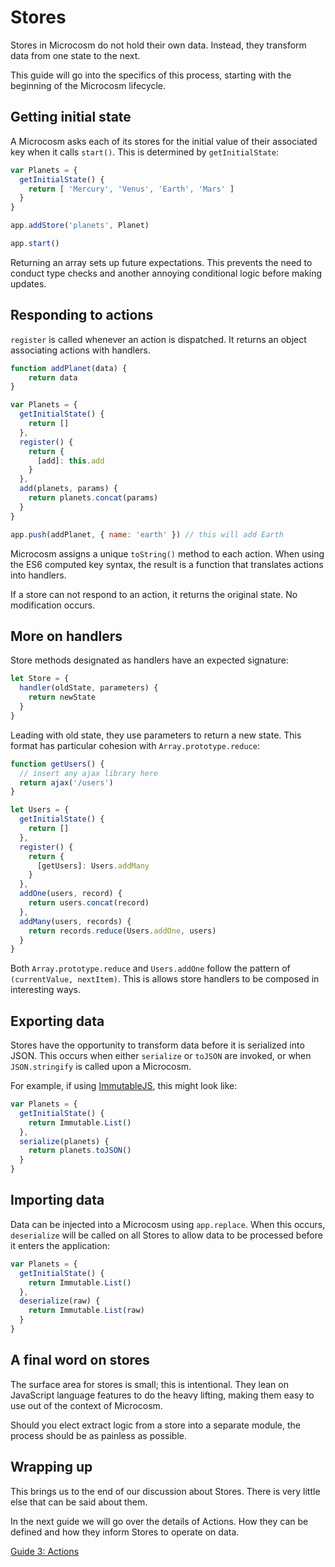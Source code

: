 # Stores

Stores in Microcosm do not hold their own data. Instead, they transform data from one state to the next.

This guide will go into the specifics of this process, starting with the beginning of the Microcosm lifecycle.


## Getting initial state

A Microcosm asks each of its stores for the initial value of their associated key when it calls `start()`. This is determined by `getInitialState`:

```javascript
var Planets = {
  getInitialState() {
    return [ 'Mercury', 'Venus', 'Earth', 'Mars' ]
  }
}

app.addStore('planets', Planet)

app.start()
```

Returning an array sets up future expectations. This prevents the need to conduct type checks and another annoying conditional logic before making updates.

## Responding to actions

`register` is called whenever an action is dispatched. It returns an object associating actions with handlers.

```javascript
function addPlanet(data) {
	return data
}

var Planets = {
  getInitialState() {
    return []
  },
  register() {
    return {
      [add]: this.add
    }
  },
  add(planets, params) {
    return planets.concat(params)
  }
}

app.push(addPlanet, { name: 'earth' }) // this will add Earth
```

Microcosm assigns a unique `toString()` method to each action. When using the ES6 computed key syntax, the result is a function that translates actions into handlers.

If a store can not respond to an action, it returns the original state. No modification occurs.

## More on handlers

Store methods designated as handlers have an expected signature:

```javascript
let Store = {
  handler(oldState, parameters) {
    return newState
  }
}
```

Leading with old state, they use parameters to return a new state. This format has particular cohesion with `Array.prototype.reduce`:

```javascript
function getUsers() {
  // insert any ajax library here
  return ajax('/users')
}

let Users = {
  getInitialState() {
    return []
  },
  register() {
    return {
      [getUsers]: Users.addMany
    }
  },
  addOne(users, record) {
    return users.concat(record)
  },
  addMany(users, records) {
    return records.reduce(Users.addOne, users)
  }
}
```

Both `Array.prototype.reduce` and `Users.addOne` follow the pattern of `(currentValue, nextItem)`. This is allows store handlers to be composed in interesting ways.

## Exporting data

Stores have the opportunity to transform data before it is serialized into JSON. This occurs when either `serialize` or `toJSON` are invoked, or when `JSON.stringify` is called upon a Microcosm.

For example, if using
[ImmutableJS](https://github.com/facebook/immutable-js), this might
look like:

```javascript
var Planets = {
  getInitialState() {
    return Immutable.List()
  },
  serialize(planets) {
    return planets.toJSON()
  }
}
```

## Importing data

Data can be injected into a Microcosm using `app.replace`. When this occurs, `deserialize` will be called on all Stores to allow data to be processed before it enters the application:

```javascript
var Planets = {
  getInitialState() {
    return Immutable.List()
  },
  deserialize(raw) {
    return Immutable.List(raw)
  }
}
```

## A final word on stores

The surface area for stores is small; this is intentional. They lean on JavaScript language features to do the heavy lifting, making them easy to use out of the context of Microcosm.

Should you elect extract logic from a store into a separate module, the process should be as painless as possible.

## Wrapping up

This brings us to the end of our discussion about Stores. There is very little else that can be said about them.

In the next guide we will go over the details of Actions. How they can be defined and how they inform Stores to operate on data.

[Guide 3: Actions](./03-actions.md)
